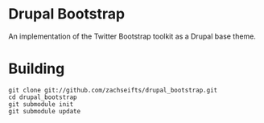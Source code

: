 # Drupal Bootstrap

An implementation of the Twitter Bootstrap toolkit as a Drupal base theme. 

# Building

    git clone git://github.com/zachseifts/drupal_bootstrap.git
    cd drupal_bootstrap
    git submodule init
    git submodule update

